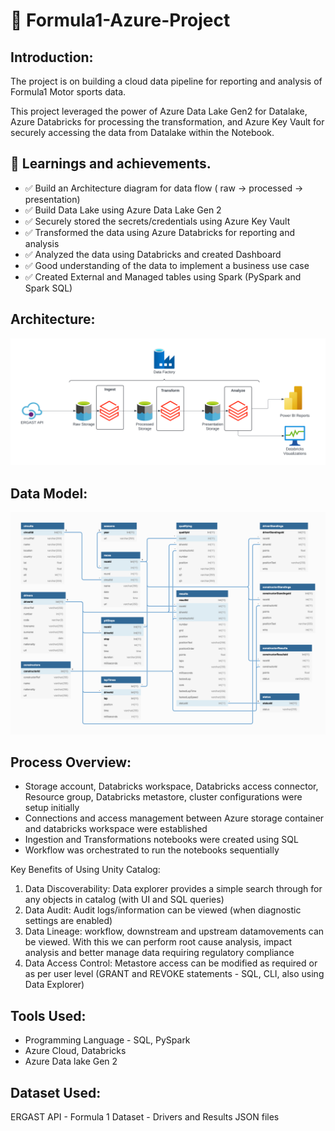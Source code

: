 # 🚀 Formula1-Azure-Project

## Introduction:

The project is on building a cloud data pipeline for reporting and analysis of Formula1 Motor sports data.

This project leveraged the power of Azure Data Lake Gen2 for Datalake, Azure Databricks for processing the transformation, and Azure Key Vault for securely accessing the data from Datalake within the Notebook.

## 🔑 Learnings and achievements.
- ✅ Build an Architecture diagram for data flow ( raw -> processed -> presentation)
- ✅ Build Data Lake using Azure Data Lake Gen 2
- ✅ Securely stored the secrets/credentials using Azure Key Vault
- ✅ Transformed the data using Azure Databricks for reporting and analysis
- ✅ Analyzed the data using Databricks and created Dashboard
- ✅ Good understanding of the data to implement a business use case
- ✅ Created External and Managed tables using Spark (PySpark and Spark SQL)

## Architecture:

![alt text](https://github.com/ashwin975/Formula1-Azure-Project/blob/main/Formula1-Azure%20(1).svg)

## Data Model:

![alt text](https://github.com/ashwin975/Formula1-Azure-Project/blob/main/formula1_ergast_db_data_model.png)

## Process Overview:
- Storage account, Databricks workspace, Databricks access connector, Resource group, Databricks metastore, cluster configurations were setup initially
- Connections and access management between Azure storage container and databricks workspace were established
- Ingestion and Transformations notebooks were created using SQL
- Workflow was orchestrated to run the notebooks sequentially

Key Benefits of Using Unity Catalog: 
1. Data Discoverability: Data explorer provides a simple search through for any objects in catalog (with UI and SQL queries)
2. Data Audit: Audit logs/information can be viewed (when diagnostic settings are enabled)
3. Data Lineage: workflow, downstream and upstream datamovements can be viewed. With this we can perform root cause analysis, impact analysis and better manage data requiring regulatory compliance  
4. Data Access Control: Metastore access can be modified as required or as per user level (GRANT and REVOKE statements - SQL, CLI, also using Data Explorer)

## Tools Used:
 - Programming Language - SQL, PySpark
 - Azure Cloud, Databricks
 - Azure Data lake Gen 2

## Dataset Used:
ERGAST API - Formula 1 Dataset - Drivers and Results JSON files

